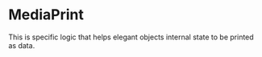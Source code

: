 # MediaPrint
This is specific logic that helps elegant objects internal state to be printed as data. 
